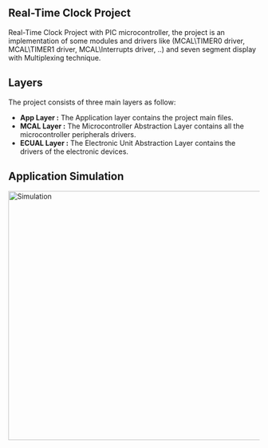 ## Real-Time Clock Project

Real-Time Clock Project with PIC microcontroller, the project is an implementation of some modules and drivers like (MCAL\TIMER0 driver, MCAL\TIMER1 driver, MCAL\Interrupts driver, ..) and seven segment display with Multiplexing technique.

## Layers

The project consists of three main layers as follow:

 - **App Layer :** The Application layer contains the project main files.
 - **MCAL Layer :** The Microcontroller Abstraction Layer contains all the 		                  
                    microcontroller peripherals drivers.
 - **ECUAL Layer :** The Electronic Unit Abstraction Layer contains the drivers of the electronic devices.

## Application Simulation
<img src="/Simulation/Sim_page.jpg" alt="Simulation" width="700" height="500">